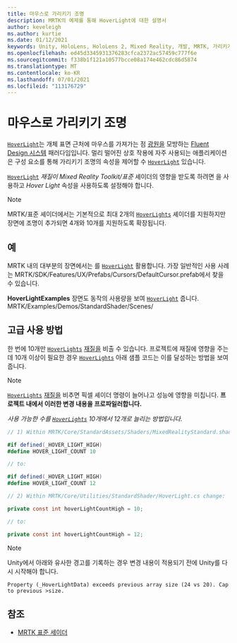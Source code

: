 ```yaml
---
title: 마우스로 가리키기 조명
description: MRTK의 예제를 통해 HoverLight에 대한 설명서
author: keveleigh
ms.author: kurtie
ms.date: 01/12/2021
keywords: Unity, HoloLens, HoloLens 2, Mixed Reality, 개발, MRTK, 가리키기 조명,
ms.openlocfilehash: ed45d3345931376283cfca2372ac57459c777f6e
ms.sourcegitcommit: f338b1f121a10577bcce08a174e462cdc86d5874
ms.translationtype: MT
ms.contentlocale: ko-KR
ms.lasthandoff: 07/01/2021
ms.locfileid: "113176729"
---
```

# <a name="hover-light"></a>마우스로 가리키기 조명

[`HoverLight`](xref:Microsoft.MixedReality.Toolkit.Utilities.HoverLight)는 개체 표면 근처에 마우스를 가져가는 점 [광원을](https://docs.unity3d.com/Manual/Lighting.html) 모방하는 [Fluent Design 시스템](https://www.microsoft.com/design/fluent/) 패러다임입니다. 멀리 떨어진 상호 작용에 자주 사용되는 애플리케이션은 구성 요소를 통해 가리키기 조명의 속성을 제어할 수 [`HoverLight`](xref:Microsoft.MixedReality.Toolkit.Utilities.HoverLight) 있습니다.

[`HoverLight`](xref:Microsoft.MixedReality.Toolkit.Utilities.HoverLight) *재질이 Mixed Reality Toolkit/표준* 셰이더의 영향을 받도록 하려면 을 사용하고 *Hover Light* 속성을 사용하도록 설정해야 합니다.

> [!Note]
> MRTK/표준 셰이더에서는 기본적으로 최대 2개의 [`HoverLights`](xref:Microsoft.MixedReality.Toolkit.Utilities.HoverLight) 셰이더를 지원하지만 장면에 조명이 추가되면 4개와 10개를 지원하도록 확장됩니다.

## <a name="examples"></a>예

MRTK 내의 대부분의 장면에서는 를 [`HoverLight`](xref:Microsoft.MixedReality.Toolkit.Utilities.HoverLight) 활용합니다. 가장 일반적인 사용 사례는 MRTK/SDK/Features/UX/Prefabs/Cursors/DefaultCursor.prefab에서 찾을 수 있습니다.

**HoverLightExamples** 장면도 동작의 사용량을 보여 [`HoverLight`](xref:Microsoft.MixedReality.Toolkit.Utilities.HoverLight) 줍니다. MRTK/Examples/Demos/StandardShader/Scenes/

## <a name="advanced-usage"></a>고급 사용 방법

한 번에 10개만 [`HoverLights`](xref:Microsoft.MixedReality.Toolkit.Utilities.HoverLight) [재질을](https://docs.unity3d.com/ScriptReference/Material.html) 비출 수 있습니다. 프로젝트에 재질에 영향을 주는 데 10개 이상이 필요한 경우 [`HoverLights`](xref:Microsoft.MixedReality.Toolkit.Utilities.HoverLight) 아래 샘플 코드는 이를 달성하는 방법을 보여 줍니다. [](https://docs.unity3d.com/ScriptReference/Material.html)

> [!Note]
> [`HoverLights`](xref:Microsoft.MixedReality.Toolkit.Utilities.HoverLight) [재질을](https://docs.unity3d.com/ScriptReference/Material.html) 비추면 픽셀 셰이더 명령이 늘어나고 성능에 영향을 미칩니다. **프로젝트 내에서 이러한 변경 내용을 프로파일러합니다.**

*사용 가능한 수를 [`HoverLights`](xref:Microsoft.MixedReality.Toolkit.Utilities.HoverLight) 10개에서 12개로 늘리는 방법입니다.*

```C#
// 1) Within MRTK/Core/StandardAssets/Shaders/MixedRealityStandard.shader change:

#if defined(_HOVER_LIGHT_HIGH)
#define HOVER_LIGHT_COUNT 10

// to:

#if defined(_HOVER_LIGHT_HIGH)
#define HOVER_LIGHT_COUNT 12

// 2) Within MRTK/Core/Utilities/StandardShader/HoverLight.cs change:

private const int hoverLightCountHigh = 10;

// to:

private const int hoverLightCountHigh = 12;
```

> [!NOTE]
> Unity에서 아래와 유사한 경고를 기록하는 경우 변경 내용이 적용되기 전에 Unity를 다시 시작해야 합니다.
>
> `Property (_HoverLightData) exceeds previous array size (24 vs 20). Cap to previous >size.`

## <a name="see-also"></a>참조

* [MRTK 표준 세이더](mrtk-standard-shader.md)
